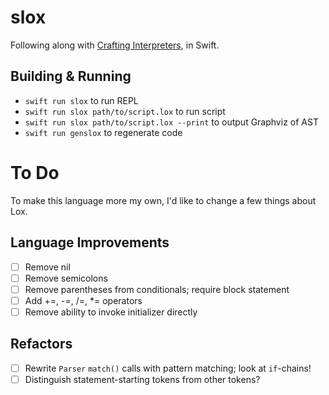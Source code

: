 # slox

Following along with [Crafting Interpreters](https://craftinginterpreters.com), in Swift.

## Building & Running

- `swift run slox` to run REPL
- `swift run slox path/to/script.lox` to run script
- `swift run slox path/to/script.lox --print` to output Graphviz of AST
- `swift run genslox` to regenerate code

# To Do

To make this language more my own, I'd like to change a few things about Lox.

## Language Improvements

- [ ] Remove nil
- [ ] Remove semicolons
- [ ] Remove parentheses from conditionals; require block statement
- [ ] Add +=, -=, /=, *= operators
- [ ] Remove ability to invoke initializer directly

## Refactors

- [ ] Rewrite `Parser` `match()` calls with pattern matching; look at `if`-chains!
- [ ] Distinguish statement-starting tokens from other tokens?
